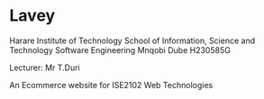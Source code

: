 # Lavey
Harare Institute of Technology
School of Information, Science and Technology
Software Engineering
Mnqobi Dube H230585G

Lecturer: Mr  T.Duri

An Ecommerce website for ISE2102 Web Technologies 


